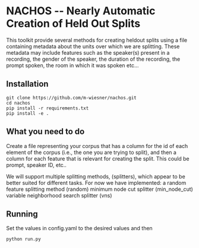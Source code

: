 # NACHOS -- Nearly Automatic Creation of Held Out Splits

This toolkit provide several methods for creating heldout splits using a 
file containing metadata about the units over which we are splitting. These
metadata may include features such as the speaker(s) present in a recording,
the gender of the speaker, the duration of the recording, the prompt spoken, 
the room in which it was spoken etc...

## Installation
```
git clone https://github.com/m-wiesner/nachos.git
cd nachos 
pip install -r requirements.txt
pip install -e . 
```
## What you need to do

Create a file representing your corpus that has a column for the id of each
element of the corpus (i.e., the one you are trying to split), and then a
column for each feature that is relevant for creating the split. This could be
prompt, speaker ID, etc..

We will support multiple splitting methods, (splitters), which appear to be better
suited for different tasks. For now we have implemented:
   a random feature splitting method (random)
   minimum node cut splitter (min_node_cut)
   variable neighborhood search splitter (vns)

## Running

Set the values in config.yaml to the desired values and then

```
python run.py
```
